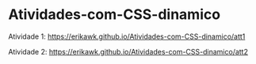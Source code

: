 # Atividades-com-CSS-dinamico
Atividade 1: https://erikawk.github.io/Atividades-com-CSS-dinamico/att1

Atividade 2: https://erikawk.github.io/Atividades-com-CSS-dinamico/att2
